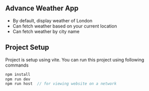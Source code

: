 ## Advance Weather App

-   By default, display weather of London
-   Can fetch weather based on your current location
-   Can fetch weather by city name

## Project Setup

Project is setup using vite. You can run this project using following commands

```javascript
npm install
npm run dev
npm run host  // for viewing website on a network
```

